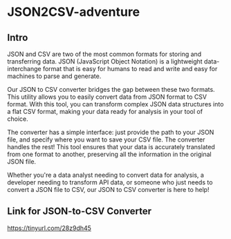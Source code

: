 # JSON2CSV-adventure

## Intro
JSON and CSV are two of the most common formats for storing and transferring data. JSON (JavaScript Object Notation) is a lightweight data-interchange format that is easy for humans to read and write and easy for machines to parse and generate.

Our JSON to CSV converter bridges the gap between these two formats. This utility allows you to easily convert data from JSON format to CSV format. With this tool, you can transform complex JSON data structures into a flat CSV format, making your data ready for analysis in your tool of choice.

The converter has a simple interface: just provide the path to your JSON file, and specify where you want to save your CSV file. The converter handles the rest! This tool ensures that your data is accurately translated from one format to another, preserving all the information in the original JSON file.

Whether you're a data analyst needing to convert data for analysis, a developer needing to transform API data, or someone who just needs to convert a JSON file to CSV, our JSON to CSV converter is here to help!

## Link for JSON-to-CSV Converter
https://tinyurl.com/28z9dh45
